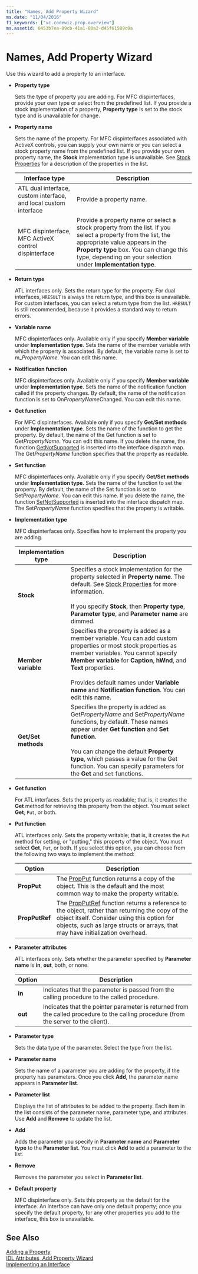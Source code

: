 ```yaml
---
title: "Names, Add Property Wizard"
ms.date: "11/04/2016"
f1_keywords: ["vc.codewiz.prop.overview"]
ms.assetid: 0453b7ea-89cb-41a1-80a2-d45f61589c0a
---
```

# Names, Add Property Wizard

Use this wizard to add a property to an interface.

- **Property type**

   Sets the type of property you are adding. For MFC dispinterfaces, provide your own type or select from the predefined list. If you provide a stock implementation of a property, **Property type** is set to the stock type and is unavailable for change.

- **Property name**

   Sets the name of the property. For MFC dispinterfaces associated with ActiveX controls, you can supply your own name or you can select a stock property name from the predefined list. If you provide your own property name, the **Stock** implementation type is unavailable. See [Stock Properties](../ide/stock-properties.md) for a description of the properties in the list.

   |Interface type|Description|
   |--------------------|-----------------|
   |ATL dual interface, custom interface, and local custom interface|Provide a property name.|
   |MFC dispinterface, MFC ActiveX control dispinterface|Provide a property name or select a stock property from the list. If you select a property from the list, the appropriate value appears in the **Property type** box. You can change this type, depending on your selection under **Implementation type**.|

- **Return type**

   ATL interfaces only. Sets the return type for the property. For dual interfaces, `HRESULT` is always the return type, and this box is unavailable. For custom interfaces, you can select a return type from the list. `HRESULT` is still recommended, because it provides a standard way to return errors.

- **Variable name**

   MFC dispinterfaces only. Available only if you specify **Member variable** under **Implementation type**. Sets the name of the member variable with which the property is associated. By default, the variable name is set to m_*PropertyName*. You can edit this name.

- **Notification function**

   MFC dispinterfaces only. Available only if you specify **Member variable** under **Implementation type**. Sets the name of the notification function called if the property changes. By default, the name of the notification function is set to On*PropertyName*Changed. You can edit this name.

- **Get function**

   For MFC dispinterfaces. Available only if you specify **Get/Set methods** under **Implementation type**. Sets the name of the function to get the property. By default, the name of the Get function is set to Get*PropertyName*. You can edit this name. If you delete the name, the function [GetNotSupported](../mfc/reference/colecontrol-class.md#getnotsupported) is inserted into the interface dispatch map. The Get*PropertyName* function specifies that the property as readable.

- **Set function**

   MFC dispinterfaces only. Available only if you specify **Get/Set methods** under **Implementation type**. Sets the name of the function to set the property. By default, the name of the Set function is set to Set*PropertyName*. You can edit this name. If you delete the name, the function [SetNotSupported](../mfc/reference/colecontrol-class.md#setnotsupported) is inserted into the interface dispatch map. The Set*PropertyName* function specifies that the property is writable.

- **Implementation type**

   MFC dispinterfaces only. Specifies how to implement the property you are adding.

   |Implementation type|Description|
   |-------------------------|-----------------|
   |**Stock**|Specifies a stock implementation for the property selected in **Property name**. The default. See [Stock Properties](../ide/stock-properties.md) for more information.<br /><br /> If you specify **Stock**, then **Property type**, **Parameter type**, and **Parameter name** are dimmed.|
   |**Member variable**|Specifies the property is added as a member variable. You can add custom properties or most stock properties as member variables. You cannot specify **Member variable** for **Caption**, **hWnd**, and **Text** properties.<br /><br /> Provides default names under **Variable name** and **Notification function**. You can edit this name.|
   |**Get/Set methods**|Specifies the property is added as Get*PropertyName* and Set*PropertyName* functions, by default. These names appear under **Get function** and **Set function**.<br /><br /> You can change the default **Property type**, which passes a value for the Get function. You can specify parameters for the **Get** and `Set` functions.|

- **Get function**

   For ATL interfaces. Sets the property as readable; that is, it creates the **Get** method for retrieving this property from the object. You must select **Get**, `Put`, or both.

- **Put function**

   ATL interfaces only. Sets the property writable; that is, it creates the `Put` method for setting, or "putting," this property of the object. You must select **Get**, `Put`, or both. If you select this option, you can choose from the following two ways to implement the method:

   |Option|Description|
   |------------|-----------------|
   |**PropPut**|The [PropPut](../windows/propput.md) function returns a copy of the object. This is the default and the most common way to make the property writable.|
   |**PropPutRef**|The [PropPutRef](../windows/propputref.md) function returns a reference to the object, rather than returning the copy of the object itself. Consider using this option for objects, such as large structs or arrays, that may have initialization overhead.|

- **Parameter attributes**

   ATL interfaces only. Sets whether the parameter specified by **Parameter name** is **in**, **out**, both, or none.

   |Option|Description|
   |------------|-----------------|
   |**in**|Indicates that the parameter is passed from the calling procedure to the called procedure.|
   |**out**|Indicates that the pointer parameter is returned from the called procedure to the calling procedure (from the server to the client).|

- **Parameter type**

   Sets the data type of the parameter. Select the type from the list.

- **Parameter name**

   Sets the name of a parameter you are adding for the property, if the property has parameters. Once you click **Add**, the parameter name appears in **Parameter list**.

- **Parameter list**

   Displays the list of attributes to be added to the property. Each item in the list consists of the parameter name, parameter type, and attributes. Use **Add** and **Remove** to update the list.

- **Add**

   Adds the parameter you specify in **Parameter name** and **Parameter type** to the **Parameter list**. You must click **Add** to add a parameter to the list.

- **Remove**

   Removes the parameter you select in **Parameter list**.

- **Default property**

   MFC dispinterface only. Sets this property as the default for the interface. An interface can have only one default property; once you specify the default property, for any other properties you add to the interface, this box is unavailable.

## See Also

[Adding a Property](../ide/adding-a-property-visual-cpp.md)<br>
[IDL Attributes, Add Property Wizard](../ide/idl-attributes-add-property-wizard.md)<br>
[Implementing an Interface](../ide/implementing-an-interface-visual-cpp.md)